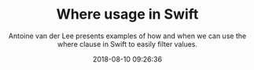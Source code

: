 ---
title: "Where usage in Swift"
subtitle: "Antoine van der Lee presents examples of how and when we can use the where clause in Swift to easily filter values."
tags: ["where"]
link: "https://www.avanderlee.com/swift/where-using-swift/"
date: "2018-08-10 09:26:36"
---